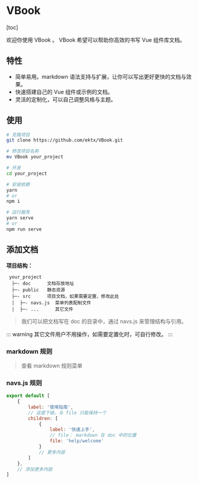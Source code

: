 # VBook

[toc]

欢迎你使用 VBook 。 VBook 希望可以帮助你高效的书写 Vue 组件库文档。

## 特性

- 简单易用。markdown 语法支持与扩展，让你可以写出更好更快的文档与效果。
- 快速搭建自己的 Vue 组件或示例的文档。
- 灵活的定制化，可以自己调整风格与主题。

## 使用

```bash
# 克隆项目
git clone https://github.com/ektx/VBook.git

# 修改项目名称
mv VBook your_project

# 开发
cd your_project

# 安装依赖
yarn
# or 
npm i

# 运行服务
yarn serve
# or 
npm run serve
```

## 添加文档

**项目结构：**

```
 your_project
  ├─- doc      文档存放地址
  ├─- public   静态资源
  ├─- src      项目文档，如果需要定置，修改此处
  |  ├─- navs.js  菜单列表配制文件
  |  ├─- ...      其它文件
```

> 我们可以把文档写在 doc 的目录中，通过 navs.js 来管理结构与引用。

::: warning
其它文件用户不用操作，如需要定置化时，可自行修改。
:::

### markdown 规则

> 查看 markdown 规则菜单

### navs.js 规则

```js
export default [
    {
        label: '使用指南',
        // 这是下级，与 file 只能保持一个
        children: [
            {
                label: '快速上手',
                // file： markdown 在 doc 中的位置
                file: 'help/welcome'
            }
            // 更多内容
        ]
    },
    // 添加更多内容
]
```